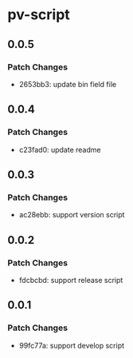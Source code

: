 # pv-script

## 0.0.5

### Patch Changes

- 2653bb3: update bin field file

## 0.0.4

### Patch Changes

- c23fad0: update readme

## 0.0.3

### Patch Changes

- ac28ebb: support version script

## 0.0.2

### Patch Changes

- fdcbcbd: support release script

## 0.0.1

### Patch Changes

- 99fc77a: support develop script
